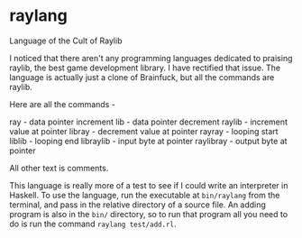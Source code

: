 # raylang
Language of the Cult of Raylib

I noticed that there aren't any programming languages dedicated to praising raylib, the best game development library. I have rectified that issue.
The language is actually just a clone of Brainfuck, but all the commands are raylib. 

Here are all the commands - 

ray - data pointer increment
lib - data pointer decrement
raylib - increment value at pointer
libray - decrement value at pointer
rayray -  looping start
liblib - looping end
libraylib - input byte at pointer
raylibray - output byte at pointer

All other text is comments.

This language is really more of a test to see if I could write an interpreter in Haskell.
To use the language, run the executable at `bin/raylang` from the terminal, and pass in the relative directory of a source file.
An adding program is also in the `bin/` directory, so to run that program all you need to do is run the command `raylang test/add.rl`.
